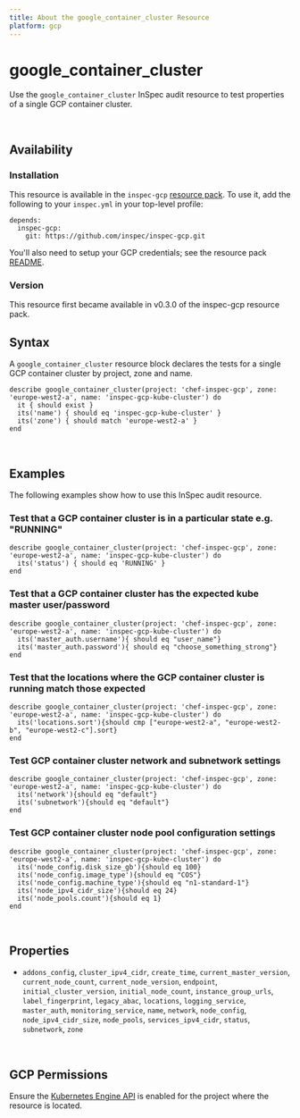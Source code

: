 ```yaml
---
title: About the google_container_cluster Resource
platform: gcp
---
```


# google\_container\_cluster

Use the `google_container_cluster` InSpec audit resource to test properties of a single GCP container cluster.

<br>

## Availability

### Installation

This resource is available in the `inspec-gcp` [resource pack](https://www.inspec.io/docs/reference/glossary/#resource-pack).  To use it, add the following to your `inspec.yml` in your top-level profile:

    depends:
      inspec-gcp:
        git: https://github.com/inspec/inspec-gcp.git

You'll also need to setup your GCP credentials; see the resource pack [README](https://github.com/inspec/inspec-gcp#prerequisites).

### Version

This resource first became available in v0.3.0 of the inspec-gcp resource pack.

## Syntax

A `google_container_cluster` resource block declares the tests for a single GCP container cluster by project, zone and name.

    describe google_container_cluster(project: 'chef-inspec-gcp', zone: 'europe-west2-a', name: 'inspec-gcp-kube-cluster') do
      it { should exist }
      its('name') { should eq 'inspec-gcp-kube-cluster' }
      its('zone') { should match 'europe-west2-a' }
    end

<br>

## Examples

The following examples show how to use this InSpec audit resource.

### Test that a GCP container cluster is in a particular state e.g. "RUNNING"

    describe google_container_cluster(project: 'chef-inspec-gcp', zone: 'europe-west2-a', name: 'inspec-gcp-kube-cluster') do
      its('status') { should eq 'RUNNING' }
    end

### Test that a GCP container cluster has the expected kube master user/password

    describe google_container_cluster(project: 'chef-inspec-gcp', zone: 'europe-west2-a', name: 'inspec-gcp-kube-cluster') do
      its('master_auth.username'){ should eq "user_name"}
      its('master_auth.password'){ should eq "choose_something_strong"}
    end

### Test that the locations where the GCP container cluster is running match those expected

    describe google_container_cluster(project: 'chef-inspec-gcp', zone: 'europe-west2-a', name: 'inspec-gcp-kube-cluster') do
      its('locations.sort'){should cmp ["europe-west2-a", "europe-west2-b", "europe-west2-c"].sort}
    end

### Test GCP container cluster network and subnetwork settings

    describe google_container_cluster(project: 'chef-inspec-gcp', zone: 'europe-west2-a', name: 'inspec-gcp-kube-cluster') do
      its('network'){should eq "default"}
      its('subnetwork'){should eq "default"}
    end

### Test GCP container cluster node pool configuration settings

    describe google_container_cluster(project: 'chef-inspec-gcp', zone: 'europe-west2-a', name: 'inspec-gcp-kube-cluster') do
      its('node_config.disk_size_gb'){should eq 100}
      its('node_config.image_type'){should eq "COS"}
      its('node_config.machine_type'){should eq "n1-standard-1"}
      its('node_ipv4_cidr_size'){should eq 24}
      its('node_pools.count'){should eq 1}
    end

<br>

## Properties

*  `addons_config`, `cluster_ipv4_cidr`, `create_time`, `current_master_version`, `current_node_count`, `current_node_version`, `endpoint`, `initial_cluster_version`, `initial_node_count`, `instance_group_urls`, `label_fingerprint`, `legacy_abac`, `locations`, `logging_service`, `master_auth`, `monitoring_service`, `name`, `network`, `node_config`, `node_ipv4_cidr_size`, `node_pools`, `services_ipv4_cidr`, `status`, `subnetwork`, `zone`

<br>


## GCP Permissions

Ensure the [Kubernetes Engine API](https://console.cloud.google.com/apis/library/container.googleapis.com) is enabled for the project where the resource is located.
